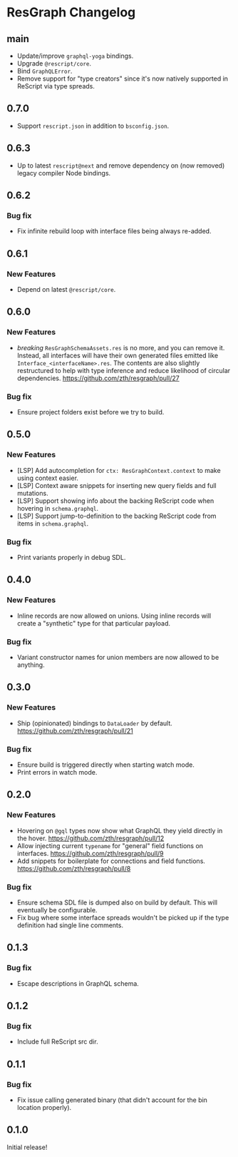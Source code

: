 # ResGraph Changelog

## main

- Update/improve `graphql-yoga` bindings.
- Upgrade `@rescript/core`.
- Bind `GraphQLError`.
- Remove support for "type creators" since it's now natively supported in ReScript via type spreads.

## 0.7.0

- Support `rescript.json` in addition to `bsconfig.json`.

## 0.6.3

- Up to latest `rescript@next` and remove dependency on (now removed) legacy compiler Node bindings.

## 0.6.2

### Bug fix

- Fix infinite rebuild loop with interface files being always re-added.

## 0.6.1

### New Features

- Depend on latest `@rescript/core`.

## 0.6.0

### New Features

- _breaking_ `ResGraphSchemaAssets.res` is no more, and you can remove it. Instead, all interfaces will have their own generated files emitted like `Interface_<interfaceName>.res`. The contents are also slightly restructured to help with type inference and reduce likelihood of circular dependencies. https://github.com/zth/resgraph/pull/27

### Bug fix

- Ensure project folders exist before we try to build.

## 0.5.0

### New Features

- [LSP] Add autocompletion for `ctx: ResGraphContext.context` to make using context easier.
- [LSP] Context aware snippets for inserting new query fields and full mutations.
- [LSP] Support showing info about the backing ReScript code when hovering in `schema.graphql`.
- [LSP] Support jump-to-definition to the backing ReScript code from items in `schema.graphql`.

### Bug fix

- Print variants properly in debug SDL.

## 0.4.0

### New Features

- Inline records are now allowed on unions. Using inline records will create a "synthetic" type for that particular payload.

### Bug fix

- Variant constructor names for union members are now allowed to be anything.

## 0.3.0

### New Features

- Ship (opinionated) bindings to `DataLoader` by default. https://github.com/zth/resgraph/pull/21

### Bug fix

- Ensure build is triggered directly when starting watch mode.
- Print errors in watch mode.

## 0.2.0

### New Features

- Hovering on `@gql` types now show what GraphQL they yield directly in the hover. https://github.com/zth/resgraph/pull/12
- Allow injecting current `typename` for "general" field functions on interfaces. https://github.com/zth/resgraph/pull/9
- Add snippets for boilerplate for connections and field functions. https://github.com/zth/resgraph/pull/8

### Bug fix

- Ensure schema SDL file is dumped also on build by default. This will eventually be configurable.
- Fix bug where some interface spreads wouldn't be picked up if the type definition had single line comments.

## 0.1.3

### Bug fix

- Escape descriptions in GraphQL schema.

## 0.1.2

### Bug fix

- Include full ReScript src dir.

## 0.1.1

### Bug fix

- Fix issue calling generated binary (that didn't account for the bin location properly).

## 0.1.0

Initial release!

